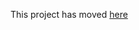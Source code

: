 

This project has moved [here](https://github.com/bcgov/how-to-workshops/tree/master/labs/netpol-demo-project)
